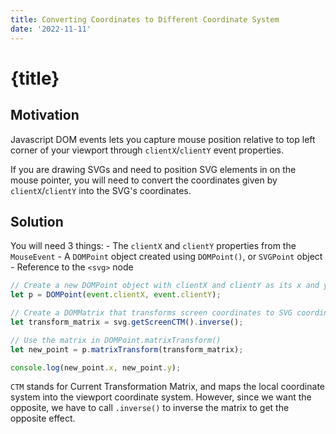 ```yaml
---
title: Converting Coordinates to Different Coordinate System
date: '2022-11-11'
---
```


# {title}

## Motivation

Javascript DOM events lets you capture mouse position relative to top left corner of your viewport through `clientX`/`clientY` event properties.

If you are drawing SVGs and need to position SVG elements in on the mouse pointer, you will need to convert the coordinates given by `clientX`/`clientY` into the SVG's coordinates.

## Solution

You will need 3 things: - The `clientX` and `clientY` properties from the `MouseEvent` - A `DOMPoint` object created using `DOMPoint()`, or `SVGPoint` object - Reference to the `<svg>` node

```js
// Create a new DOMPoint object with clientX and clientY as its x and y coordinate
let p = DOMPoint(event.clientX, event.clientY);

// Create a DOMMatrix that transforms screen coordinates to SVG coordinates
let transform_matrix = svg.getScreenCTM().inverse();

// Use the matrix in DOMPoint.matrixTransform()
let new_point = p.matrixTransform(transform_matrix);

console.log(new_point.x, new_point.y);
```

`CTM` stands for Current Transformation Matrix, and maps the local coordinate system into the viewport coordinate system. However, since we want the opposite, we have to call `.inverse()` to inverse the matrix to get the opposite effect.
